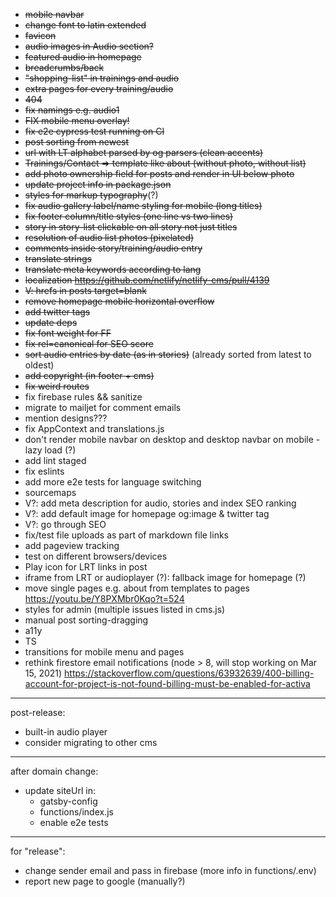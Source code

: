 * ~~mobile navbar~~
* ~~change font to latin extended~~
* ~~favicon~~
* ~~audio images in Audio section?~~
* ~~featured audio in homepage~~
* ~~breadcrumbs/back~~
* ~~"shopping-list" in trainings and audio~~
* ~~extra pages for every training/audio~~
* ~~404~~
* ~~fix namings e.g. audio1~~
* ~~FIX mobile menu overlay!~~
* ~~fix e2e cypress test running on CI~~
* ~~post sorting from newest~~
* ~~url with LT alphabet parsed by og parsers (clean accents)~~
* ~~Trainings/Contact => template like about (without photo, without list)~~
* ~~add photo ownership field for posts and render in UI below photo~~
* ~~update project info in package.json~~
* ~~styles for markup typography~~(?)
* ~~fix audio gallery label/name styling for mobile (long titles)~~
* ~~fix footer column/title styles (one line vs two lines)~~
* ~~story in story-list clickable on all story not just titles~~
* ~~resolution of audio list photos (pixelated)~~
* ~~comments inside story/training/audio entry~~
* ~~translate strings~~
* ~~translate meta keywords according to lang~~
* ~~localization https://github.com/netlify/netlify-cms/pull/4139~~
* ~~V: hrefs in posts target=blank~~
* ~~remove homepage mobile horizontal overflow~~
* ~~add twitter tags~~
* ~~update deps~~
* ~~fix font weight for FF~~
* ~~fix rel=canonical for SEO score~~
* ~~sort audio entries by date (as in stories)~~ (already sorted from latest to oldest)
* ~~add copyright (in footer + cms)~~
* ~~fix weird routes~~
* fix firebase rules && sanitize
* migrate to mailjet for comment emails
* mention designs???
* fix AppContext and translations.js
* don't render mobile navbar on desktop and desktop navbar on mobile - lazy load (?)
* add lint staged
* fix eslints
* add more e2e tests for language switching
* sourcemaps
* V?: add meta description for audio, stories and index SEO ranking
* V?: add default image for homepage og:image & twitter tag
* V?: go through SEO
* fix/test file uploads as part of markdown file links
* add pageview tracking
* test on different browsers/devices
* Play icon for LRT links in post
* iframe from LRT or audioplayer (?): fallback image for homepage (?)
* move single pages e.g. about from templates to pages https://youtu.be/Y8PXMbr0Kqo?t=524
* styles for admin (multiple issues listed in cms.js)
* manual post sorting-dragging
* a11y
* TS
* transitions for mobile menu and pages
* rethink firestore email notifications (node > 8, will stop working on Mar 15, 2021) https://stackoverflow.com/questions/63932639/400-billing-account-for-project-is-not-found-billing-must-be-enabled-for-activa
---
post-release:
* built-in audio player
* consider migrating to other cms
---
after domain change:
* update siteUrl in:
    * gatsby-config
    * functions/index.js
    * enable e2e tests
---
for "release":
* change sender email and pass in firebase (more info in functions/.env)
* report new page to google (manually?)

